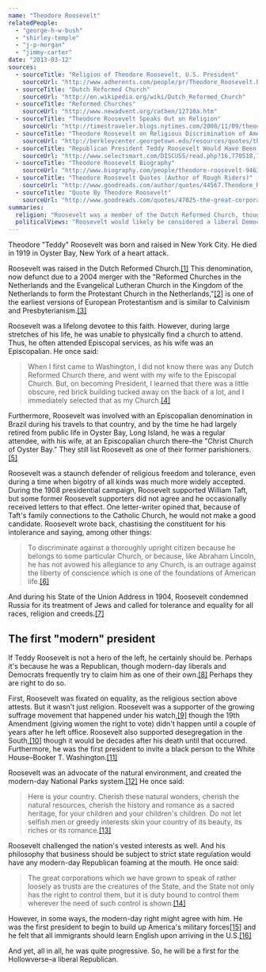 ```yaml
---
name: "Theodore Roosevelt"
relatedPeople:
  - "george-h-w-bush"
  - "shirley-temple"
  - "j-p-morgan"
  - "jimmy-carter"
date: "2013-03-12"
sources:
  - sourceTitle: "Religion of Theodore Roosevelt, U.S. President"
    sourceUrl: "http://www.adherents.com/people/pr/Theodore_Roosevelt.html"
  - sourceTitle: "Dutch Reformed Church"
    sourceUrl: "http://en.wikipedia.org/wiki/Dutch_Reformed_Church"
  - sourceTitle: "Reformed Churches"
    sourceUrl: "http://www.newadvent.org/cathen/12710a.htm"
  - sourceTitle: "Theodore Roosevelt Speaks Out on Religion"
    sourceUrl: "http://timestraveler.blogs.nytimes.com/2008/11/09/theodore-roosevelt-speaks-out-on-religion/"
  - sourceTitle: "Theodore Roosevelt on Religious Discrimination of Americans Abroad in State of the Union Address"
    sourceUrl: "http://berkleycenter.georgetown.edu/resources/quotes/theodore-roosevelt-on-religious-discrimination-of-americans-abroad-in-state-of-the-union-address"
  - sourceTitle: "Republican President Teddy Roosevelt Would Have Been A Modern-Day Progressive Democrat"
    sourceUrl: "http://www.selectsmart.com/DISCUSS/read.php?16,770518,770596"
  - sourceTitle: "Theodore Roosevelt Biography"
    sourceUrl: "http://www.biography.com/people/theodore-roosevelt-9463424?page=2"
  - sourceTitle: "Theodore Roosevelt Quotes (Author of Rough Riders)"
    sourceUrl: "http://www.goodreads.com/author/quotes/44567.Theodore_Roosevelt"
  - sourceTitle: "Quote By Theodore Roosevelt"
    sourceUrl: "http://www.goodreads.com/quotes/47025-the-great-corporations-which-we-have-grown-to-speak-of"
summaries:
  religion: "Roosevelt was a member of the Dutch Reformed Church, though he was also involved with the Episcopalian Church, the denomination of his wife."
  politicalViews: "Roosevelt would likely be considered a liberal Democrat (mostly) by today's standards. He was a Republican in his day. He championed environmentalism, equality and challenged corporations."
---
```


Theodore "Teddy" Roosevelt was born and raised in New York City. He died in 1919 in Oyster Bay, New York of a heart attack.

Roosevelt was raised in the Dutch Reformed Church.<a class="source-citation" href="#http%3A%2F%2Fwww.adherents.com%2Fpeople%2Fpr%2FTheodore_Roosevelt.html" title="Religion of Theodore Roosevelt, U.S. President">[1]</a> This denomination, now defunct due to a 2004 merger with the "Reformed Churches in the Netherlands and the Evangelical Lutheran Church in the Kingdom of the Netherlands to form the Protestant Church in the Netherlands,"<a class="source-citation" href="#http%3A%2F%2Fen.wikipedia.org%2Fwiki%2FDutch_Reformed_Church" title="Dutch Reformed Church">[2]</a> is one of the earliest versions of European Protestantism and is similar to Calvinism and Presbyterianism.<a class="source-citation" href="#http%3A%2F%2Fwww.newadvent.org%2Fcathen%2F12710a.htm" title="Reformed Churches">[3]</a>

Roosevelt was a lifelong devotee to this faith. However, during large stretches of his life, he was unable to physically find a church to attend. Thus, he often attended Episcopal services, as his wife was an Episcopalian. He once said:

>When I first came to Washington, I did not know there was any Dutch Reformed Church there, and went with my wife to the Episcopal Church. But, on becoming President, I learned that there was a little obscure, red brick building tucked away on the back of a lot, and I immediately selected that as my Church.<a class="source-citation" href="#http%3A%2F%2Fwww.adherents.com%2Fpeople%2Fpr%2FTheodore_Roosevelt.html" title="Religion of Theodore Roosevelt, U.S. President">[4]</a>

Furthermore, Roosevelt was involved with an Episcopalian denomination in Brazil during his travels to that country, and by the time he had largely retired from public life in Oyster Bay, Long Island, he was a regular attendee, with his wife, at an Episcopalian church there–the "Christ Church of Oyster Bay." They still list Roosevelt as one of their former parishioners.<a class="source-citation" href="#http%3A%2F%2Fwww.adherents.com%2Fpeople%2Fpr%2FTheodore_Roosevelt.html" title="Religion of Theodore Roosevelt, U.S. President">[5]</a>

Roosevelt was a staunch defender of religious freedom and tolerance, even during a time when bigotry of all kinds was much more widely accepted. During the 1908 presidential campaign, Roosevelt supported William Taft, but some former Roosevelt supporters did not agree and he occasionally received letters to that effect. One letter-writer opined that, because of Taft's family connections to the Catholic Church, he would not make a good candidate. Roosevelt wrote back, chastising the constituent for his intolerance and saying, among other things:

>To discriminate against a thoroughly upright citizen because he belongs to some particular Church, or because, like Abraham Lincoln, he has not avowed his allegiance to any Church, is an outrage against the liberty of conscience which is one of the foundations of American life.<a class="source-citation" href="#http%3A%2F%2Ftimestraveler.blogs.nytimes.com%2F2008%2F11%2F09%2Ftheodore-roosevelt-speaks-out-on-religion%2F" title="Theodore Roosevelt Speaks Out on Religion">[6]</a>

And during his State of the Union Address in 1904, Roosevelt condemned Russia for its treatment of Jews and called for tolerance and equality for all races, religion and creeds.<a class="source-citation" href="#http%3A%2F%2Fberkleycenter.georgetown.edu%2Fresources%2Fquotes%2Ftheodore-roosevelt-on-religious-discrimination-of-americans-abroad-in-state-of-the-union-address" title="Theodore Roosevelt on Religious Discrimination of Americans Abroad in State of the Union Address">[7]</a>

## The first "modern" president

If Teddy Roosevelt is not a hero of the left, he certainly should be. Perhaps it's because he was a Republican, though modern-day liberals and Democrats frequently try to claim him as one of their own.<a class="source-citation" href="#http%3A%2F%2Fwww.selectsmart.com%2FDISCUSS%2Fread.php%3F16%2C770518%2C770596" title="Republican President Teddy Roosevelt Would Have Been A Modern-Day Progressive Democrat">[8]</a> Perhaps they are right to do so.

First, Roosevelt was fixated on equality, as the religious section above attests. But it wasn't just religion. Roosevelt was a supporter of the growing suffrage movement that happened under his watch,<a class="source-citation" href="#http%3A%2F%2Fwww.biography.com%2Fpeople%2Ftheodore-roosevelt-9463424%3Fpage%3D2" title="Theodore Roosevelt Biography">[9]</a> though the 19th Amendment (giving women the right to vote) didn't happen until a couple of years after he left office. Roosevelt also supported desegregation in the South,<a class="source-citation" href="#http%3A%2F%2Fwww.biography.com%2Fpeople%2Ftheodore-roosevelt-9463424%3Fpage%3D2" title="Theodore Roosevelt Biography">[10]</a> though it would be decades after his death until that occurred. Furthermore, he was the first president to invite a black person to the White House–Booker T. Washington.<a class="source-citation" href="#http%3A%2F%2Fwww.biography.com%2Fpeople%2Ftheodore-roosevelt-9463424%3Fpage%3D2" title="Theodore Roosevelt Biography">[11]</a>

Roosevelt was an advocate of the natural environment, and created the modern-day National Parks system.<a class="source-citation" href="#http%3A%2F%2Fwww.biography.com%2Fpeople%2Ftheodore-roosevelt-9463424%3Fpage%3D2" title="Theodore Roosevelt Biography">[12]</a> He once said:

>Here is your country. Cherish these natural wonders, cherish the natural resources, cherish the history and romance as a sacred heritage, for your children and your children's children. Do not let selfish men or greedy interests skin your country of its beauty, its riches or its romance.<a class="source-citation" href="#http%3A%2F%2Fwww.goodreads.com%2Fauthor%2Fquotes%2F44567.Theodore_Roosevelt" title="Theodore Roosevelt Quotes (Author of Rough Riders)">[13]</a>

Roosevelt challenged the nation's vested interests as well. And his philosophy that business should be subject to strict state regulation would have any modern-day Republican foaming at the mouth. He once said:

>The great corporations which we have grown to speak of rather loosely as trusts are the creatures of the State, and the State not only has the right to control them, but it is duty bound to control them wherever the need of such control is shown.<a class="source-citation" href="#http%3A%2F%2Fwww.goodreads.com%2Fquotes%2F47025-the-great-corporations-which-we-have-grown-to-speak-of" title="Quote By Theodore Roosevelt">[14]</a>

However, in some ways, the modern-day right might agree with him. He was the first president to begin to build up America's military forces<a class="source-citation" href="#http%3A%2F%2Fwww.biography.com%2Fpeople%2Ftheodore-roosevelt-9463424%3Fpage%3D2" title="Theodore Roosevelt Biography">[15]</a> and he felt that all immigrants should learn English upon arriving in the U.S.<a class="source-citation" href="#http%3A%2F%2Fwww.goodreads.com%2Fauthor%2Fquotes%2F44567.Theodore_Roosevelt" title="Theodore Roosevelt Quotes (Author of Rough Riders)">[16]</a>

And yet, all in all, he was quite progressive. So, he will be a first for the Hollowverse–a liberal Republican.